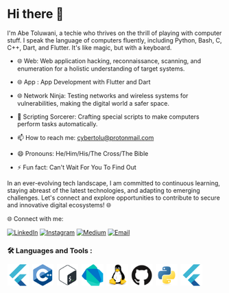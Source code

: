 # Hi there 👋


I'm Abe Toluwani, a techie who thrives on the thrill of playing with computer stuff. I speak the language of computers fluently, including Python,  Bash, C, C++, Dart, and Flutter. It's like magic, but with a keyboard.


- 🌐 Web: Web application hacking, reconnaissance, scanning, and enumeration for a holistic understanding of target systems.
- 🌐 App : App Development with Flutter and Dart
- 🌐 Network Ninja: Testing networks and wireless systems for vulnerabilities, making the digital world a safer space.
- 🚀 Scripting Sorcerer: Crafting special scripts to make computers perform tasks automatically.


- 📫 How to reach me: cybertolu@protonmail.com
- 😄 Pronouns: He/Him/His/The Cross/The Bible
- ⚡ Fun fact: Can't Wait For You To Find Out


In an ever-evolving tech landscape, I am committed to continuous learning, staying abreast of the latest technologies, and adapting to emerging challenges. Let's connect and explore opportunities to contribute to secure and innovative digital ecosystems! 🌐

🌐 Connect with me:

[![LinkedIn](https://img.shields.io/badge/LinkedIn-Abe%20Toluwani-blue)](https://www.linkedin.com/in/abetoluwani/)
[![Instagram](https://img.shields.io/badge/Instagram-%40abetoluwani-purple)](https://www.instagram.com/abetoluwani/)
[![Medium](https://img.shields.io/badge/Medium-AbeToluwani-%23000000)](https://medium.com/@abetoluwani)
[![Email](https://img.shields.io/badge/Email-cybertolu%40protonmail.com-green)](mailto:cybertolu@protonmail.com)






### :hammer_and_wrench: Languages and Tools :
<div>
  <img src="https://github.com/devicons/devicon/blob/master/icons/flutter/flutter-original.svg" title="Flutter" alt="Flutter" width="50" height="50"/>&nbsp;
  <img src="https://github.com/devicons/devicon/blob/master/icons/cplusplus/cplusplus-original.svg" title="C Plus Plus" alt="C Plus Plus" width="50" height="50"/>&nbsp;
  <img src="https://github.com/devicons/devicon/blob/master/icons/bash/bash-original.svg" title="Bash" alt="Bash" width="50" height="50"/>&nbsp;
  <img src="https://github.com/devicons/devicon/blob/master/icons/dart/dart-original.svg" title="Dart" alt="Dart" width="50" height="50"/>&nbsp;
  <img src="https://github.com/devicons/devicon/blob/master/icons/linux/linux-original.svg" title="Linux" alt="Linux" width="50" height="50"/>&nbsp;
  <img src="https://github.com/devicons/devicon/blob/master/icons/github/github-original.svg" title="GitHub" alt="GitHub" width="50" height="50"/>&nbsp;
  <img src="https://github.com/devicons/devicon/blob/master/icons/python/python-original.svg" title="Python" alt="Python" width="50" height="50"/>&nbsp;
  <img src="https://github.com/devicons/devicon/blob/master/icons/flutter/flutter-original.svg" title="Flutter" alt="Flutter" width="50" height="50"/>&nbsp;
  
</div>
<br>
<br>






